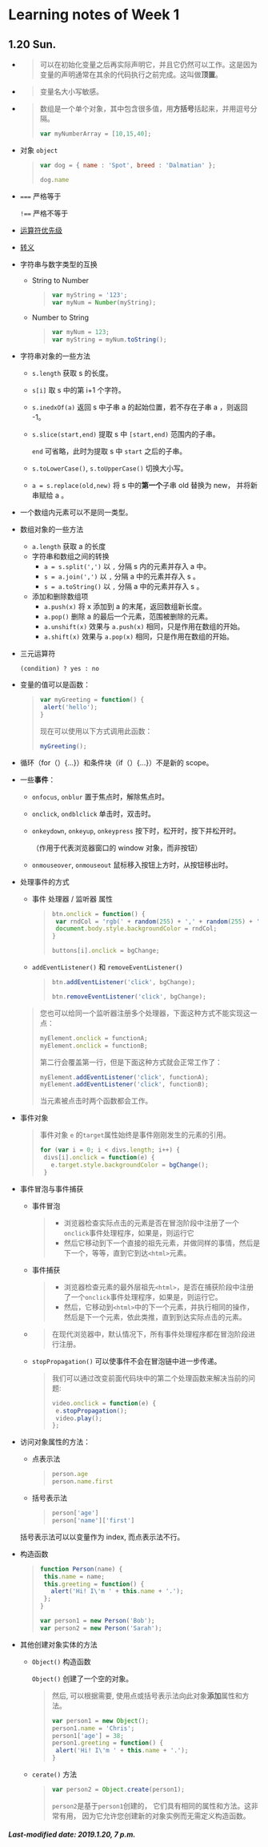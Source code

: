 # Learning notes of Week 1

## 1.20 Sun.

+ >可以在初始化变量之后再实际声明它，并且它仍然可以工作。这是因为变量的声明通常在其余的代码执行之前完成。这叫做**顶置**。

+ >变量名大小写敏感。

+ >数组是一个单个对象，其中包含很多值，用**方括号**括起来，并用逗号分隔。
  >
  >```js
  >var myNumberArray = [10,15,40];
  >```

+ 对象 `object`

  >```js
  >var dog = { name : 'Spot', breed : 'Dalmatian' };
  >```
  >
  >```js
  >dog.name
  >```

+ `===` 严格等于

  `!==` 严格不等于

+ [运算符优先级](https://developer.mozilla.org/en-US/docs/Web/JavaScript/Guide/Expressions_and_Operators#Operator_precedence)

+ [转义](https://developer.mozilla.org/en-US/docs/Web/JavaScript/Reference/Global_Objects/String#Escape_notation)

+ 字符串与数字类型的互换

  + String to Number

    >```js
    >var myString = '123';
    >var myNum = Number(myString);
    >```

  + Number to String

    >```js
    >var myNum = 123;
    >var myString = myNum.toString();
    >```

+ 字符串对象的一些方法

  + `s.length` 获取 s 的长度。

  + `s[i]` 取 s 中的第 i+1 个字符。

  + `s.inedxOf(a)` 返回 s 中子串 a 的起始位置，若不存在子串 a ，则返回 -1。

  + `s.slice(start,end)` 提取 s 中 `[start,end)` 范围内的子串。

    `end` 可省略，此时为提取 s 中 `start` 之后的子串。

  + `s.toLowerCase()`, `s.toUpperCase()` 切换大小写。

  + `a = s.replace(old,new)` 将 s 中的**第一个**子串 old 替换为 new， 并将新串赋给 a 。

+ 一个数组内元素可以不是同一类型。

+ 数组对象的一些方法

  + `a.length` 获取 a 的长度
  + 字符串和数组之间的转换
    + `a = s.split(',')` 以 `,` 分隔 s 内的元素并存入 a 中。
    + `s = a.join(',')` 以 `,` 分隔 a 中的元素并存入 s 。
    + `s = a.toString()` 以 `,` 分隔 a 中的元素并存入 s 。
  + 添加和删除数组项
    + `a.push(x)` 将 x 添加到 a 的末尾，返回数组新长度。
    + `a.pop()` 删除 a 的最后一个元素，范围被删除的元素。
    + `a.unshift(x)` 效果与 `a.push(x)` 相同，只是作用在数组的开始。
    + `a.shift(x)` 效果与 `a.pop(x)` 相同，只是作用在数组的开始。

+ 三元运算符

  `(condition) ? yes : no`

+ 变量的值可以是函数：

  >```js
  >var myGreeting = function() {
  >  alert('hello');
  >}
  >```
  >
  >现在可以使用以下方式调用此函数：
  >
  >```js
  >myGreeting();
  >```

+ 循环（for（）{...}）和条件块（if（）{...}）不是新的 scope。

+ 一些**事件**：

  + `onfocus`,  `onblur` 置于焦点时，解除焦点时。

  + `onclick`, `ondblclick` 单击时，双击时。

  + `onkeydown`, `onkeyup`, `onkeypress` 按下时，松开时，按下并松开时。

    （作用于代表浏览器窗口的 window 对象，而非按钮）

  + `onmouseover`, `onmouseout` 鼠标移入按钮上方时，从按钮移出时。

+ 处理事件的方式

  + 事件 处理器 / 监听器 属性

    >```js
    >btn.onclick = function() {
    >  var rndCol = 'rgb(' + random(255) + ',' + random(255) + ',' + random(255) + ')';
    >  document.body.style.backgroundColor = rndCol;
    >}
    >```
    >
    >```js
    >buttons[i].onclick = bgChange;
    >```

  + `addEventListener()` 和 `removeEventListener()`

    >```js
    >btn.addEventListener('click', bgChange);
    >```
    >
    >```js
    >btn.removeEventListener('click', bgChange);
    >```

  >您也可以给同一个监听器注册多个处理器，下面这种方式不能实现这一点：
  >
  >```js
  >myElement.onclick = functionA;
  >myElement.onclick = functionB;
  >```
  >
  >第二行会覆盖第一行，但是下面这种方式就会正常工作了：
  >
  >```js
  >myElement.addEventListener('click', functionA);
  >myElement.addEventListener('click', functionB);
  >```
  >
  >当元素被点击时两个函数都会工作。

+ 事件对象

  >事件对象 `e` 的`target`属性始终是事件刚刚发生的元素的引用。
  >
  >```js
  >for (var i = 0; i < divs.length; i++) {
  >  divs[i].onclick = function(e) {
  >    e.target.style.backgroundColor = bgChange();
  >  }
  >```

+ 事件冒泡与事件捕获

  + 事件冒泡

    >- 浏览器检查实际点击的元素是否在冒泡阶段中注册了一个`onclick`事件处理程序，如果是，则运行它
    >- 然后它移动到下一个直接的祖先元素，并做同样的事情，然后是下一个，等等，直到它到达`<html>`元素。

  + 事件捕获

    >- 浏览器检查元素的最外层祖先`<html>`，是否在捕获阶段中注册了一个`onclick`事件处理程序，如果是，则运行它。
    >- 然后，它移动到`<html>`中的下一个元素，并执行相同的操作，然后是下一个元素，依此类推，直到到达实际点击的元素。

  + > 在现代浏览器中，默认情况下，所有事件处理程序都在冒泡阶段进行注册。

  + `stopPropagation()` 可以使事件不会在冒泡链中进一步传递。

    >我们可以通过改变前面代码块中的第二个处理函数来解决当前的问题:
    >
    >```js
    >video.onclick = function(e) {
    >  e.stopPropagation();
    >  video.play();
    >};
    >```

+ 访问对象属性的方法：

  + 点表示法

    >```js
    >person.age
    >person.name.first
    >```

  + 括号表示法

    >```js
    >person['age']
    >person['name']['first']
    >```

  括号表示法可以以变量作为 index, 而点表示法不行。

+ 构造函数

  >```js
  >function Person(name) {
  >  this.name = name;
  >  this.greeting = function() {
  >    alert('Hi! I\'m ' + this.name + '.');
  >  };
  >}
  >```
  >
  >```js
  >var person1 = new Person('Bob');
  >var person2 = new Person('Sarah');
  >```

+ 其他创建对象实体的方法

  + `Object()` 构造函数

    `Object()` 创建了一个空的对象。

    >然后, 可以根据需要, 使用点或括号表示法向此对象**添加**属性和方法。
    >
    >```js
    >var person1 = new Object();
    >person1.name = 'Chris';
    >person1['age'] = 38;
    >person1.greeting = function() {
    >  alert('Hi! I\'m ' + this.name + '.');
    >}
    >```

  + `cerate()` 方法

    >```js
    >var person2 = Object.create(person1);
    >```
    >
    >`person2`是基于`person1`创建的， 它们具有相同的属性和方法。这非常有用， 因为它允许您创建新的对象实例而无需定义构造函数。

##### Last-modified date: 2019.1.20, 7 p.m.
